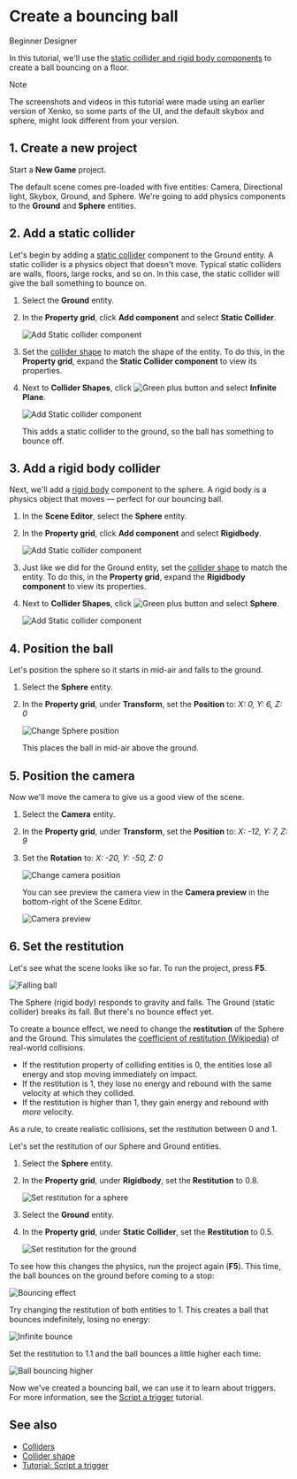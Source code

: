 # Create a bouncing ball

<span class="label label-doc-level">Beginner</span>
<span class="label label-doc-audience">Designer</span>

In this tutorial, we'll use the [static collider and rigid body components](colliders.md) to create a ball bouncing on a floor.

>[!Note]
>The screenshots and videos in this tutorial were made using an earlier version of Xenko, so some parts of the UI, and the default skybox and sphere, might look different from your version.

## 1. Create a new project

Start a **New Game** project.

The default scene comes pre-loaded with five entities: Camera, Directional light, Skybox, Ground, and Sphere. We're going to add physics components to the **Ground** and **Sphere** entities.

## 2. Add a static collider
   
Let's begin by adding a [static collider](static-colliders.md) component to the Ground entity. A static collider is a physics object that doesn't move. Typical static colliders are walls, floors, large rocks, and so on. In this case, the static collider will give the ball something to bounce on.

1. Select the **Ground** entity.

2. In the **Property grid**, click **Add component** and select **Static Collider**.

    ![Add Static collider component](media/physics-tutorials-create-a-bouncing-ball-add-collider-component.png)

3. Set the [collider shape](collider-shapes.md) to match the shape of the entity. To do this, in the **Property grid**, expand the **Static Collider component** to view its properties.

4. Next to **Collider Shapes**, click ![Green plus button](~/manual/game-studio/media/green-plus-icon.png) and select **Infinite Plane**.

    ![Add Static collider component](media/physics-tutorials-create-a-bouncing-ball-collider-shape.png)

    This adds a static collider to the ground, so the ball has something to bounce off.

## 3. Add a rigid body collider

Next, we'll add a [rigid body](rigid-bodies.md) component to the sphere. A rigid body is a physics object that moves — perfect for our bouncing ball.

1. In the **Scene Editor**, select the **Sphere** entity.

2. In the **Property grid**, click **Add component** and select **Rigidbody**.

    ![Add Static collider component](media/physics-tutorials-create-a-bouncing-ball-add-rigitbody-component.png)

3. Just like we did for the Ground entity, set the [collider shape](collider-shapes.md) to match the entity. To do this, in the **Property grid**, expand the **Rigidbody component** to view its properties.

4. Next to **Collider Shapes**, click ![Green plus button](~/manual/game-studio/media/green-plus-icon.png) and select **Sphere**.

     ![Add Static collider component](media/physics-tutorials-create-a-bouncing-ball-rigitbody-shape.png)

## 4. Position the ball

Let's position the sphere so it starts in mid-air and falls to the ground.

1. Select the **Sphere** entity. 

2. In the **Property grid**, under **Transform**, set the **Position** to: _X: 0, Y: 6, Z: 0_

    ![Change Sphere position](media/physics-tutorials-create-a-bouncing-ball-change-sphere-position.png)

    This places the ball in mid-air above the ground.

## 5. Position the camera

Now we'll move the camera to give us a good view of the scene. 

1. Select the **Camera** entity. 

2. In the **Property grid**, under **Transform**, set the **Position** to: _X: -12, Y: 7, Z: 9_

3. Set the **Rotation** to: _X: -20, Y: -50, Z: 0_

    ![Change camera position](media/physics-tutorials-create-a-bouncing-ball-change-camera-position.png)

    You can see preview the camera view in the **Camera preview** in the bottom-right of the Scene Editor.

    ![Camera preview](media/physics-tutorials-camera-preview.png)

## 6. Set the restitution

Let's see what the scene looks like so far. To run the project, press **F5**.

![Falling ball](media/physics-tutorials-create-a-bouncing-ball-falling-ball.gif)

The Sphere (rigid body) responds to gravity and falls. The Ground (static collider) breaks its fall. But there's no bounce effect yet.

To create a bounce effect, we need to change the **restitution** of the Sphere and the Ground. This simulates the [coefficient of restitution (Wikipedia)](https://en.wikipedia.org/wiki/Coefficient_of_restitution) of real-world collisions. 

* If the restitution property of colliding entities is 0, the entities lose all energy and stop moving immediately on impact. 
* If the restitution is 1, they lose no energy and rebound with the same velocity at which they collided. 
* If the restitution is higher than 1, they gain energy and rebound with *more* velocity. 

As a rule, to create realistic collisions, set the restitution between 0 and 1.

Let's set the restitution of our Sphere and Ground entities.

1. Select the **Sphere** entity.

2. In the **Property grid**, under **Rigidbody**, set the **Restitution** to 0.8.

    ![Set restitution for a sphere](media/physics-tutorials-create-a-bouncing-ball-restitution-of-a-sphere.png)

3. Select the **Ground** entity.

4. In the **Property grid**, under **Static Collider**, set the **Restitution** to 0.5.

    ![Set restitution for the ground](media/physics-tutorials-create-a-bouncing-ball-restitution-of-the-ground.png)

To see how this changes the physics, run the project again (**F5**). This time, the ball bounces on the ground before coming to a stop:

![Bouncing effect](media/physics-tutorials-create-a-bouncing-ball-falling-and-bouncing-ball.gif)

Try changing the restitution of both entities to 1. This creates a ball that bounces indefinitely, losing no energy:

![Infinite bounce](media/physics-tutorials-create-a-bouncing-ball-infinitely-bouncing-ball.gif)

Set the restitution to 1.1 and the ball bounces a little higher each time:

![Ball bouncing higher](media/physics-tutorials-create-a-bouncing-ball-higher-and-higher.gif)

Now we've created a bouncing ball, we can use it to learn about triggers. For more information, see the [Script a trigger](script-a-trigger.md) tutorial.

## See also

* [Colliders](colliders.md)
* [Collider shape](collider-shapes.md)
* [Tutorial: Script a trigger](script-a-trigger.md)